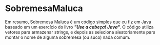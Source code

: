 # SobremesaMaluca
Em resumo, Sobremesa Maluca é um código simples que eu fiz em Java baseado em um exercício do livro ***"Use a cabeça! Java"***.
O código utiliza vetores para armazenar strings, e depois as seleciona aleatoriamente para montar o nome de alguma sobremesa (ou suco) nada comum.
